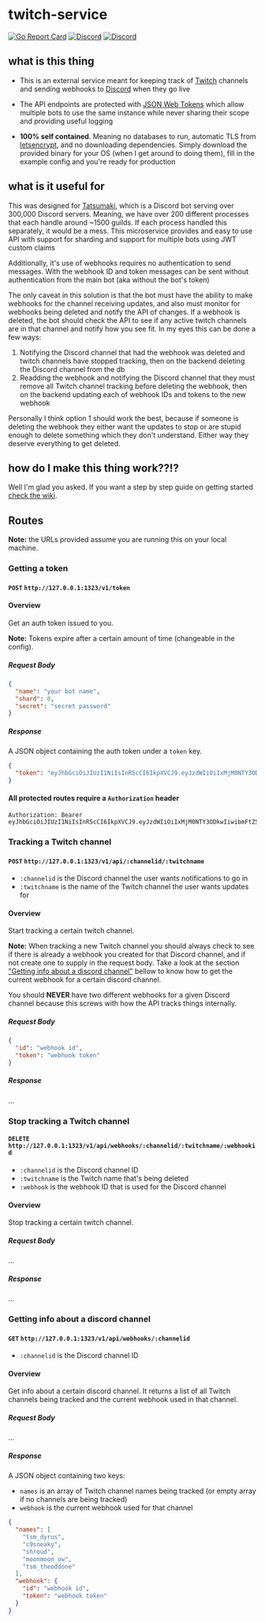 # twitch-service

[![Go Report Card](https://goreportcard.com/badge/github.com/ThyLeader/twitch-service)](https://goreportcard.com/report/github.com/ThyLeader/twitch-service) [![Discord](https://discordapp.com/api/guilds/173184118492889089/widget.png)](https://discord.gg/tatsumaki) [![Discord](https://img.shields.io/badge/Discord-thy%238914-blue.svg)](https://discord.gg/tatsumaki)

## what is this thing

* This is an external service meant for keeping track of [Twitch](https://twitch.tv) channels and sending webhooks to [Discord](https://discordapp.com) when they go live

* The API endpoints are protected with [JSON Web Tokens](https://jwt.io) which allow multiple bots to use the same instance while never sharing their scope and providing useful logging

* **100% self contained**. Meaning no databases to run, automatic TLS from [letsencrypt](https://letsencrypt.org/), and no downloading dependencies. Simply download the provided binary for your OS (when I get around to doing them), fill in the example config and you're ready for production

## what is it useful for

This was designed for [Tatsumaki](https://tatsumaki.xyz), which is a Discord bot serving over 300,000 Discord servers. Meaning, we have over 200 different processes that each handle around ~1500 guilds. If each process handled this separately, it would be a mess. This microservice provides and easy to use API with support for sharding and support for multiple bots using JWT custom claims

Additionally, it's use of webhooks requires no authentication to send messages. With the webhook ID and token messages can be sent without authentication from the main bot (aka without the bot's token)

The only caveat in this solution is that the bot must have the ability to make webhooks for the channel receiving updates, and also must monitor for webhooks being deleted and notify the API of changes. If a webhook is deleted, the bot should check the API to see if any active twitch channels are in that channel and notify how you see fit. In my eyes this can be done a few ways:

1. Notifying the Discord channel that had the webhook was deleted and twitch channels have stopped tracking, then on the backend deleting the Discord channel from the db
1. Readding the webhook and notifying the Discord channel that they must remove all Twitch channel tracking before deleting the webhook, then on the backend updating each of webhook IDs and tokens to the new webhook

Personally I think option 1 should work the best, because if someone is deleting the webhook they either want the updates to stop or are stupid enough to delete something which they don't understand. Either way they deserve everything to get deleted.

## how do I make this thing work??!?

Well I'm glad you asked. If you want a step by step guide on getting started [check the wiki](https://github.com/ThyLeader/twitch-service/wiki).

## Routes

**Note:** the URLs provided assume you are running this on your local machine.

### Getting a token

#### `POST` `http://127.0.0.1:1323/v1/token`

#### Overview

Get an auth token issued to you.

**Note:** Tokens expire after a certain amount of time (changeable in the config).

##### Request Body

```json
{
  "name": "your bot name",
  "shard": 0,
  "secret": "secret password"
}
```

##### Response

A JSON object containing the auth token under a `token` key.

```json
{
  "token": "eyJhbGciOiJIUzI1NiIsInR5cCI6IkpXVCJ9.eyJzdWIiOiIxMjM0NTY3ODkwIiwibmFtZSI6IkpvaG4gRG9lIiwiYWRtaW4iOnRydWV9.TJVA95OrM7E2cBab30RMHrHDcEfxjoYZgeFONFh7HgQ"
}
```

#### All protected routes require a `Authorization` header

```Header
Authorization: Bearer eyJhbGciOiJIUzI1NiIsInR5cCI6IkpXVCJ9.eyJzdWIiOiIxMjM0NTY3ODkwIiwibmFtZSI6IkpvaG4gRG9lIiwiYWRtaW4iOnRydWV9.TJVA95OrM7E2cBab30RMHrHDcEfxjoYZgeFONFh7HgQ
```

### Tracking a Twitch channel

#### `POST` `http://127.0.0.1:1323/v1/api/:channelid/:twitchname`

* `:channelid` is the Discord channel the user wants notifications to go in
* `:twitchname` is the name of the Twitch channel the user wants updates for

#### Overview
Start tracking a certain twitch channel.

**Note:** When tracking a new Twitch channel you should always check to see if there is already a webhook you created for that Discord channel, and if not create one to supply in the request body. Take a look at the section ["Getting info about a discord channel"](#getting-info-about-a-discord-channel) bellow to know how to get the current webhook for a certain discord channel.

You should __**NEVER**__ have two different webhooks for a given Discord channel because this screws with how the API tracks things internally.

##### Request Body

```json
{
  "id": "webhook id",
  "token": "webhook token"
}
```

##### Response

...

### Stop tracking a Twitch channel

#### `DELETE` `http://127.0.0.1:1323/v1/api/webhooks/:channelid/:twitchname/:webhookid`

* `:channelid` is the Discord channel ID
* `:twitchname` is the Twitch name that's being deleted
* `:webhook` is the webhook ID that is used for the Discord channel

#### Overview
Stop tracking a certain twitch channel.

##### Request Body

...

##### Response

...

### Getting info about a discord channel

#### `GET` `http://127.0.0.1:1323/v1/api/webhooks/:channelid`

* `:channelid` is the Discord channel ID

#### Overview
Get info about a certain discord channel. It returns a list of all Twitch channels being tracked and the current webhook used in that channel.

##### Request Body

...

##### Response

A JSON object containing two keys:

* `names` is an array of Twitch channel names being tracked (or empty array if no channels are being tracked)
* `webhook` is the current webhook used for that channel

```json
{
  "names": [
    "tsm_dyrus",
    "c9sneaky",
    "shroud",
    "moonmoon_ow",
    "tsm_theoddone"
  ],
  "webhook": {
    "id": "webhook id",
    "token": "webhook token"
  }
}
```
